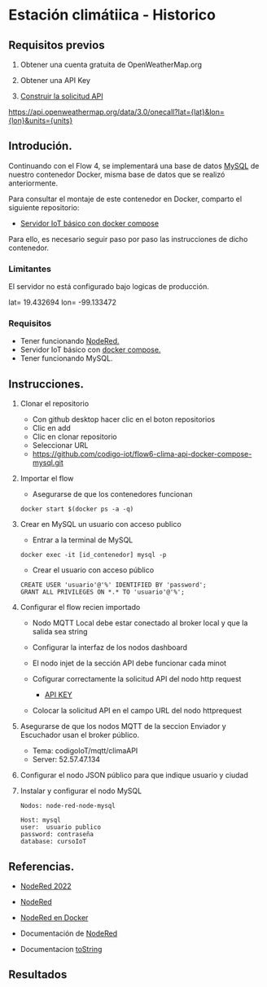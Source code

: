 # Estación climátiica - Historico

## Requisitos previos

1. Obtener una cuenta gratuita de OpenWeatherMap.org

2. Obtener una API Key

3. [Construir la solicitud API](https://openweathermap.org/api/one-call-3#data)

https://api.openweathermap.org/data/3.0/onecall?lat={lat}&lon={lon}&units={units}


## Introdución.

Continuando con el Flow 4, se implementará una base de datos [MySQL](https://github.com/elizabeth-arevalo/Ejercicios-Codigo-IoT/blob/main/NodeRed/4-Introduccion-a-MySQL.md) de nuestro contenedor Docker, misma base de datos que se realizó anteriormente.

Para consultar el montaje de este contenedor en Docker, comparto el siguiente repositorio: 

- [Servidor IoT básico con docker compose](https://github.com/codigo-iot/servidor-IoT-basico-docker-compose/tree/main)

Para ello, es necesario seguir paso por paso las instrucciones de dicho contenedor.

### Limitantes
El servidor no está configurado bajo logicas de producción.

lat= 19.432694
lon= -99.133472

### Requisitos

- Tener funcionando [NodeRed.](http://localhost:1880)
- Servidor IoT básico con [docker compose.](https://github.com/codigo-iot/servidor-IoT-basico-docker-compose/tree/main)
- Tener funcionando MySQL. 

## Instrucciones.

1. Clonar el repositorio
	- Con github desktop hacer clic en el boton repositorios
	- Clic en add
	- Clic en clonar repositorio
	- Seleccionar URL
	- https://github.com/codigo-iot/flow6-clima-api-docker-compose-mysql.git

2. Importar el flow

    - Asegurarse de que los contenedores funcionan

	```
	docker start $(docker ps -a -q)
	```
	
3. Crear en MySQL un usuario con acceso publico

    - Entrar a la terminal de MySQL

	```
	docker exec -it [id_contenedor] mysql -p
	```
	
    - Crear el usuario con acceso público

	```
	CREATE USER 'usuario'@'%' IDENTIFIED BY 'password';
	GRANT ALL PRIVILEGES ON *.* TO 'usuario'@'%';
	```
	
4. Configurar el flow recien importado

    - Nodo MQTT Local debe estar conectado al broker local y que la salida sea string

    - Configurar la interfaz de los nodos dashboard
        
    - El nodo injet de la sección API debe funcionar cada minot

    - Cofigurar correctamente la solicitud API del nodo http request

        - [API KEY](https://api.openweathermap.org/data/2.5/weather?lat=19.432380&lon=-99.133329&appid=a0f4e98d1a27e3c4b7b53aab05fa9d75&units=metric)

    - Colocar la solicitud API en el campo URL del nodo httprequest

5. Asegurarse de que los nodos MQTT de la seccion Enviador y Escuchador usan el broker público. 
    
    - Tema: codigoIoT/mqtt/climaAPI
    - Server: 52.57.47.134

6. Configurar el nodo JSON público para que indique usuario y ciudad

7. Instalar y configurar el nodo MySQL

    ~~~
    Nodos: node-red-node-mysql

    Host: mysql
    user:  usuario publico
    password: contraseña
    database: cursoIoT
    ~~~


## Referencias.

- [NodeRed 2022](https://edu.codigoiot.com/course/view.php?id=278)

- [NodeRed](https://nodered.org/)

- [NodeRed en Docker](https://nodered.org/docs/getting-started/docker)

- Documentación de [NodeRed](https://nodered.org/docs/user-guide/nodes)

- Documentacion [toString](https://nodejs.org/api/buffer.html#buftostringencoding-start-end)

## Resultados

